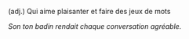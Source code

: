 (adj.) Qui aime plaisanter et faire des jeux de mots

*Son ton badin rendait chaque conversation agréable.*
